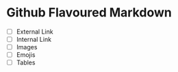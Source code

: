 # Github Flavoured Markdown


-[ ]    External Link
-[ ]    Internal Link
-[ ]    Images
-[ ]    Emojis
-[ ]    Tables
